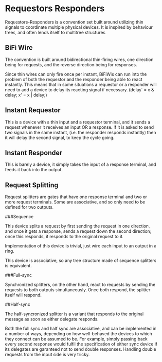 
Requestors Responders
=====================

Requestors-Responders is a convention set built around utilizing thin signals to coordinate multiple physical devices.
It is inspired by behaviour trees, and often lends itself to multitree structures.

BiFi Wire
---------

The convention is built around bidirectional thin-firing wires, one direction being for requests, and the reverse direction being for responses.

Since thin wires can only fire once per instant, BiFiWis can run into the problem of both the requestor and the responder being able to react instantly.
This means that in some situations a requestor or a responder will need to add a device to delay its reacting signal if necessary.
(delay' = x & delay; x' = x | delay;)

Instant Requestor
-----------------

This is a device with a thin input and a requestor terminal, and it sends a request whenever it receives an input OR a response.
If it is asked to send two signals in the same instant, (i.e. the responder responds instantly) then it will delay the second signal, to keep the cycle going.

Instant Responder
-----------------

This is barely a device, it simply takes the input of a response terminal, and feeds it back into the output.

Request Splitting
-----------------

Request splitters are gates that have one response terminal and two or more request terminals.
Some are associative, and so only need to be defined for two outputs.

###Sequence

This device splits a request by first sending the request in one direction, and once it gets a response, sends a request down the second direction; once this responds, it responds to the original request to it.

Implementation of this device is trivial, just wire each input to an output in a ring.

This device is associative, so any tree structure made of sequence splitters is equivalent.

###Full-sync

Synchronized splitters, on the other hand, react to requests by sending the requests to both outputs simultaneously.
Once both respond, the splitter itself will respond.

##Half-sync

The half-syncronized splitter is a variant that responds to the original message as soon as either delegate responds.

Both the full sync and half sync are associative, and can be implemented in a number of ways, depending on how well-behaved the devices to which they connect can be assumed to be.
For example, simply passing back every second response would fulfil the specification of either sync device if its delegates are garanteed not to send double responses.
Handling double requests from the input side is very tricky.
